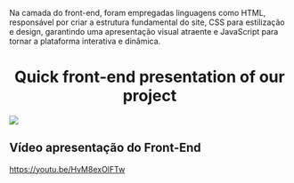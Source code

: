 Na camada do front-end, foram empregadas linguagens como HTML, responsável por criar a estrutura fundamental do site, CSS para estilização e design, garantindo uma apresentação visual atraente e JavaScript para tornar a plataforma interativa e dinâmica.

<h1 align="center">
  Quick front-end presentation of our project  
</h1>

<img align="center" src="FrontPitch.gif">

## Vídeo apresentação do Front-End
https://youtu.be/HvM8exOlFTw
